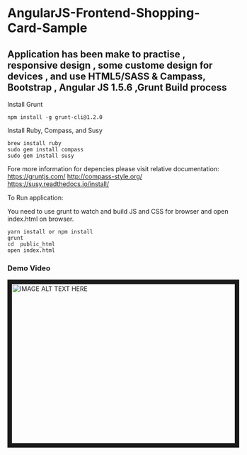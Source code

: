# AngularJS-Frontend-Shopping-Card-Sample

## Application has been make to practise , responsive design , some custome design for devices , and use HTML5/SASS & Campass, Bootstrap , Angular JS 1.5.6 ,Grunt Build process

Install Grunt
```
npm install -g grunt-cli@1.2.0
```

Install Ruby, Compass, and Susy

```
brew install ruby
sudo gem install compass
sudo gem install susy
```

Fore more information for depencies please visit relative documentation:
https://gruntjs.com/
http://compass-style.org/
https://susy.readthedocs.io/install/

To Run application: 

You need to use grunt to watch and build JS and CSS for browser and open index.html on browser.

```
yarn install or npm install
grunt 
cd  public_html
open index.html
```


### Demo Video

<a href="http://www.youtube.com/watch?feature=player_embedded&v=B2_v8WlyMz0" target="_blank"><img src="http://img.youtube.com/vi/B2_v8WlyMz0/0.jpg" 
alt="IMAGE ALT TEXT HERE" width="640" height="360" border="10" /></a>
